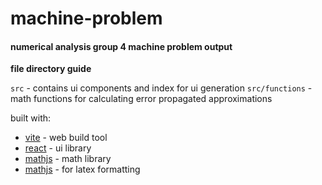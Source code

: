 # machine-problem

#### numerical analysis group 4 machine problem output

**file directory guide**

`src` - contains ui components and index for ui generation
`src/functions` - math functions for calculating error propagated approximations


built with:
- [vite](https://vitejs.dev/) - web build tool 
- [react](https://reactjs.org/) - ui library
- [mathjs](https://mathjs.org/) - math library
- [mathjs](https://mathjax.org/) - for latex formatting
